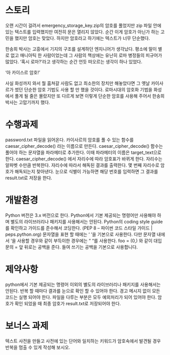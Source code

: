 # 스토리 
오랜 시간이 걸려서 emergency_storage_key.zip의 암호를 풀었지만 zip 파일 안에 있는 텍스트를 입력했지만 여전히 문은 열리지 않았다.
순간 이게 암호가 아닌가 하는 고민을 했지만 암호는 맞았다.
하지만 암호라고 하기에는 텍스트가 너무 단순했다. 

한송희 박사는 고흥에서 기지의 구조를 설계하던 엔지니어가 생각났다.
평소에 말이 별로 없고 매니아틱 한 사람이었는데 그 사람의 책상에는 유난히 로마 병정들의 피규어가 많았다.
‘혹시 로마?’라고 생각하는 순간 언듯 떠오르는 생각이 하나 있었다. 

‘아 카이스르 암호!’

사실 화성까지 와서 뭘 훔쳐갈 사람도 없고 최소한의 장치만 해놓았다면 그 옛날 카이사르가 썼던 단순한 암호 기법도 사용 할 만 했을 것이다.
로마시대의 암호화 기법을 화성에서 풀게 될 줄은 몰랐지만 또 다르게 보면 이렇게 단순한 암호를 사용해 주어서 한송희 박사는 고맙기까지 했다. 

# 수행과제 
password.txt 파일을 읽어온다. 
카이사르의 암호를 풀 수 있는 함수를 caesar_cipher_decode() 라는 이름으로 만든다. 
caesar_cipher_decode() 함수는 풀어야 하는 문자열을 파라메터로 추가한다.
이때 파라메터의 이름은 target_text으로 한다.
caesar_cipher_decode() 에서 자리수에 따라 암호표가 바뀌게 한다.
자리수는 알파벳 수만큼 반복한다. 
자리수에 따라서 해독된 결과를 출력한다. 
몇 번째 자리수로 암호가 해독되는지 찾아낸다.
눈으로 식별이 가능하면 해당 번호를 입력하면 그 결과를 result.txt로 저장을 한다. 

# 개발환경	
Python 버전은 3.x 버전으로 한다. 
Python에서 기본 제공되는 명령어만 사용해야 하며 별도의 라이브러리나 패키지를 사용해서는 안된다. 
Python의 coding style guide를 확인하고 가이드를 준수해서 코딩한다. 
(PEP 8 – 파이썬 코드 스타일 가이드 | peps.python.org)
문자열을 표현 할 때에는 ‘ ’을 기본으로 사용한다. 다만 문자열 내에서 ‘을 사용할 경우와 같이 부득이한 경우에는 “ “를 사용한다. 
foo = (0,) 와 같이 대입문의  = 앞 뒤로는 공백을 준다. 
들여 쓰기는 공백을 기본으로 사용합니다. 

# 제약사항
python에서 기본 제공되는 명령어 이외의 별도의 라이브러리나 패키지를 사용해서는 안된다. 
반복 할 때마다 결과를 눈으로 확인 할 수 있어야 한다. 
경고 메시지 없이 모든 코드는 실행 되어야 한다. 
파일을 다루는 부분은 모두 예외처리가 되어 있어야 한다.
암호가 확인 되었을 때 최종 암호가 result.txt로 저장되어야 한다. 

# 보너스 과제
텍스트 사전을 만들고 사전에 있는 단어와 일치하는 키워드가 암호속에서 발견될 경우 반복을 멈출 수 있게 작성해 보시오. 